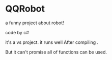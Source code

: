 # QQRobot

a funny project about robot!

code by c# 

it's a vs project.  it runs well After compiling .

But it can't promise all of functions can be used.

